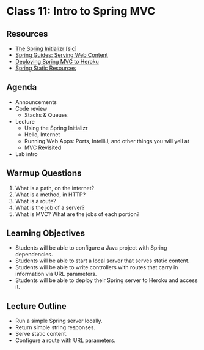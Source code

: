 # Class 11: Intro to Spring MVC

## Resources

* [The Spring Initializr \[sic\]](https://start.spring.io/)
* [Spring Guides: Serving Web Content](https://spring.io/guides/gs/serving-web-content/)
* [Deploying Spring MVC to Heroku](https://devcenter.heroku.com/articles/deploying-spring-boot-apps-to-heroku)
* [Spring Static Resources](https://spring.io/blog/2013/12/19/serving-static-web-content-with-spring-boot)

## Agenda

- Announcements
- Code review
  - Stacks & Queues
- Lecture
  - Using the Spring Initializr
  - Hello, Internet
  - Running Web Apps: Ports, IntelliJ, and other things you will yell at
  - MVC Revisited
- Lab intro

## Warmup Questions

1. What is a path, on the internet?
2. What is a method, in HTTP?
3. What is a route?
4. What is the job of a server?
5. What is MVC? What are the jobs of each portion?

## Learning Objectives

* Students will be able to configure a Java project with Spring dependencies.
* Students will be able to start a local server that serves static content.
* Students will be able to write controllers with routes that carry in information via URL parameters.
* Students will be able to deploy their Spring server to Heroku and access it.

## Lecture Outline

* Run a simple Spring server locally.
* Return simple string responses.
* Serve static content.
* Configure a route with URL parameters.
